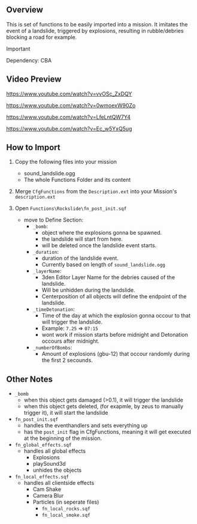 ## Overview
This is set of functions to be easily imported into a mission.
It imitates the event of a landslide, triggered by explosions, resulting in rubble/debries blocking a road for example.

> [!IMPORTANT]
> Dependency: CBA


## Video Preview

https://www.youtube.com/watch?v=vvOSc_ZxDQY

https://www.youtube.com/watch?v=0wmoexW90Zo

https://www.youtube.com/watch?v=LfeLntQW7Y4

https://www.youtube.com/watch?v=Ec_w5YxQ5ug



## How to Import
1. Copy the following files into your mission
   - sound_landslide.ogg
   - The whole Functions Folder and its content

2. Merge `CfgFunctions` from the `Description.ext` into your Mission's `description.ext`
   
3. Open `Functions\Rockslide\fn_post_init.sqf`
   - move to Define Section:
     - `_bomb`:
       - object where the explosions gonna be spawned.
       - the landslide will start from here.
       - will be deleted once the landslide event starts.
     - `_duration`:
       - duration of the landslide event.
       - Currently based on length of `sound_landslide.ogg`
     - `_layerName`:
       - 3den Editor Layer Name for the debries caused of the landslide.
       - Will be unhidden during the landslide.
       - Centerposition of all objects will define the endpoint of the landslide.
     - `_timeDetonation`:
       - Time of the day at which the explosion gonna occour to that will trigger the landslide.
       - Example: `7.25` => `07:15`
       - wont work if mission starts before midnight and Detonation occours after midnight.
     - `_numberOfBombs`: 
       - Amount of explosions (gbu-12) that occour randomly during the first 2 secounds.


## Other Notes
- `_bomb`
  - when this object gets damaged (>0.1), it will trigger the landslide
  - when this object gets deleted, (for exapmle, by zeus to manually trigger it), it will start the landslide
- `fn_post_init.sqf`
  - handles  the eventhandlers and sets everything up
  - has the `post_init` flag in CfgFunctions, meaning it will get executed at the beginning of the mission.
- `fn_global_effects.sqf`
  - handles all global effects
    - Explosions
    - playSound3d
    - unhides the objects
- `fn_local_effects.sqf`
  - handles all clientside effects
    - Cam Shake
    - Camera Blur
    - Particles (in seperate files)
      - `fn_local_rocks.sqf`
      - `fn_local_smoke.sqf`


